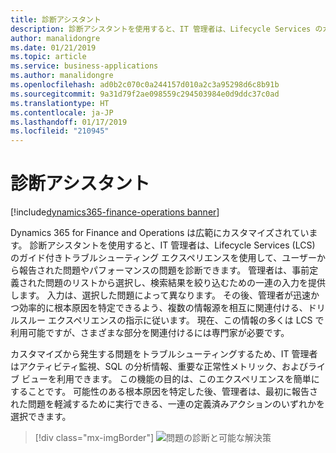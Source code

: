 ```yaml
---
title: 診断アシスタント
description: 診断アシスタントを使用すると、IT 管理者は、Lifecycle Services のガイド付きトラブルシューティング エクスペリエンスを使用して、ユーザーから報告された問題やパフォーマンスの問題を診断できます。
author: manalidongre
ms.date: 01/21/2019
ms.topic: article
ms.service: business-applications
ms.author: manalidongre
ms.openlocfilehash: ad0b2c070c0a244157d010a2c3a95298d6c8b91b
ms.sourcegitcommit: 9a31d79f2ae098559c294503984e0d9ddc37c0ad
ms.translationtype: HT
ms.contentlocale: ja-JP
ms.lasthandoff: 01/17/2019
ms.locfileid: "210945"
---
```

#  <a name="diagnostic-assistant"></a>診断アシスタント
[!include[dynamics365-finance-operations banner](../includes/dynamics365-finance-operations.md)]





Dynamics 365 for Finance and Operations は広範にカスタマイズされています。 診断アシスタントを使用すると、IT 管理者は、Lifecycle Services (LCS) のガイド付きトラブルシューティング エクスペリエンスを使用して、ユーザーから報告された問題やパフォーマンスの問題を診断できます。 管理者は、事前定義された問題のリストから選択し、検索結果を絞り込むための一連の入力を提供します。 入力は、選択した問題によって異なります。 その後、管理者が迅速かつ効率的に根本原因を特定できるよう、複数の情報源を相互に関連付ける、ドリルスルー エクスペリエンスの指示に従います。 現在、この情報の多くは LCS で利用可能ですが、さまざまな部分を関連付けるには専門家が必要です。 

カスタマイズから発生する問題をトラブルシューティングするため、IT 管理者はアクティビティ監視、SQL の分析情報、重要な正常性メトリック、およびライブ ビューを利用できます。 この機能の目的は、このエクスペリエンスを簡単にすることです。 可能性のある根本原因を特定した後、管理者は、最初に報告された問題を軽減するために実行できる、一連の定義済みアクションのいずれかを選択できます。  

> [!div class="mx-imgBorder"]
> ![問題の診断と可能な解決策](media/diagnostic-assistant-1.jpg "問題の診断と可能な解決策")
<!-- picture -->


